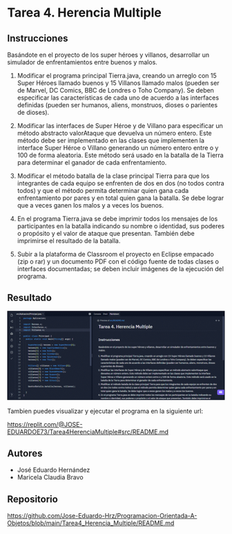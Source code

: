 # Tarea 4. Herencia Multiple

## Instrucciones

Basándote en el proyecto de los super héroes y villanos,
desarrollar un simulador de enfrentamientos entre buenos y malos.

1. Modificar el programa principal
Tierra.java, creando un arreglo con 15 Super Héroes llamado buenos
y 15 Villanos llamado malos (pueden ser de Marvel, DC
Comics, BBC de Londres o Toho Company). Se deben especificar las
características de cada uno de acuerdo a las interfaces definidas (pueden ser
humanos, aliens, monstruos, dioses o parientes de dioses).

2. Modificar las interfaces de Super Héroe
y de Villano para especificar un método abstracto valorAtaque que devuelva
un número entero. Este método debe ser implementado en las clases que
implementen la interface Super Héroe o Villano generando un número entero entre
o y 100 de forma aleatoria. Este método será usado en la batalla de la Tierra
para determinar el ganador de cada enfrentamiento.

3. Modificar el método batalla de la clase
principal Tierra para que los integrantes de cada equipo se enfrenten de dos en
dos (no todos contra todos) y que el método permita determinar quien gana cada
enfrentamiento por pares y en total quien gana la batalla. Se debe lograr que a
veces ganen los malos y a veces los buenos.

4. En el programa Tierra.java se debe
imprimir todos los mensajes de los participantes en la batalla indicando su
nombre o identidad, sus poderes o propósito y el valor de ataque que presentan.
También debe imprimirse el resultado de la batalla.

5. Subir a la plataforma de Classroom el
proyecto en Eclipse empacado (zip o rar) y un documento PDF con el código
fuente de todas clases o interfaces documentadas; se deben incluir imágenes de
la ejecución del programa.


## Resultado 

<div align="center">
  <img src="https://github.com/Jose-Eduardo-Hrz/Programacion-Orientada-A-Objetos/blob/main/Tarea4_Herencia_Multiple/Resultado.gif" width="1000">
 </div>

Tambien puedes visualizar y ejecutar el programa en la siguiente url:

https://replit.com/@JOSE-EDUARDOE73/Tarea4HerenciaMultiple#src/README.md

## Autores

- José Eduardo Hernández
- Maricela Claudia Bravo

## Repositorio

https://github.com/Jose-Eduardo-Hrz/Programacion-Orientada-A-Objetos/blob/main/Tarea4_Herencia_Multiple/README.md
